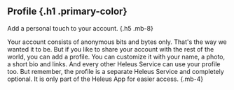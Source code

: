 ## Profile {.h1 .primary-color}
Add a personal touch to your account. {.h5 .mb-8}

Your account consists of anonymous bits and bytes only. That's the way we
wanted it to be. But if you like to share your account with the rest of the
world, you can add a profile. You can customize it with your name, a photo,
a short bio and links. And every other Heleus Service can use your profile
too. But remember, the profile is a separate Heleus Service and completely
optional. It is only part of the Heleus App for easier access. {.mb-4}